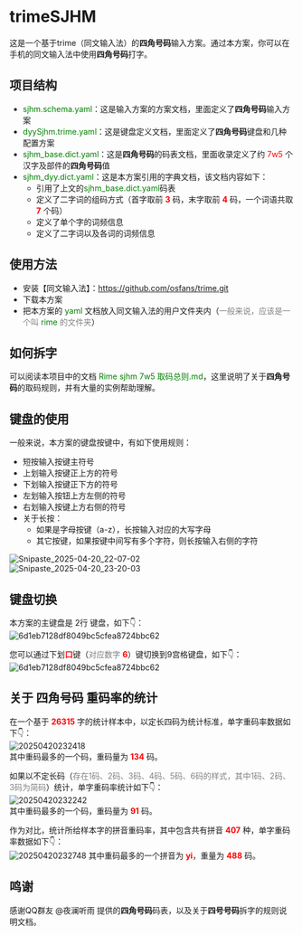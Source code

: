 # trimeSJHM

这是一个基于trime（同文输入法）的**四角号码**输入方案。通过本方案，你可以在手机的同文输入法中使用**四角号码**打字。

## 项目结构

- <font color=green>sjhm.schema.yaml</font>：这是输入方案的方案文档，里面定义了**四角号码**输入方案
- <font color=green>dyySjhm.trime.yaml</font>：这是键盘定义文档，里面定义了**四角号码**键盘和几种配置方案
- <font color=green>sjhm_base.dict.yaml</font>：这是**四角号码**的码表文档，里面收录定义了约 <font color=red>7w5</font> 个汉字及部件的**四角号码**值
- <font color=green>sjhm_dyy.dict.yaml</font>：这是本方案引用的字典文档，该文档内容如下：
  - 引用了上文的<font color=green>sjhm_base.dict.yaml</font>码表
  - 定义了二字词的组码方式（首字取前 <font color=red>**3**</font> 码，末字取前 <font color=red>**4**</font> 码，一个词语共取 <font color=red>**7**</font> 个码）
  - 定义了单个字的词频信息
  - 定义了二字词以及各词的词频信息

## 使用方法

- 安装【同文输入法】：https://github.com/osfans/trime.git
- 下载本方案
- 把本方案的 <font color=green>yaml</font> 文档放入同文输入法的用户文件夹内（<font color=gray>一般来说，应该是一个叫 <font color=green>rime</font> 的文件夹</font>）

## 如何拆字

可以阅读本项目中的文档 <font color=green>Rime sjhm 7w5 取码总则.md</font>，这里说明了关于**四角号码**的取码规则，并有大量的实例帮助理解。

## 键盘的使用

一般来说，本方案的键盘按键中，有如下使用规则：

- 短按输入按键主符号
- 上划输入按键正上方的符号
- 下划输入按键正下方的符号
- 左划输入按钮上方左侧的符号
- 右划输入按键上方右侧的符号
- 关于长按：
  - 如果是字母按键（a-z），长按输入对应的大写字母
  - 其它按键，如果按键中间写有多个字符，则长按输入右侧的字符

![Snipaste_2025-04-20_22-07-02](https://s2.loli.net/2025/04/20/6DrQgo8FWK43ysS.png)  
![Snipaste_2025-04-20_23-20-03](https://s2.loli.net/2025/04/20/XSJGZyMau1lDg7z.png)

## 键盘切换

本方案的主键盘是 2行 键盘，如下👇：  
![6d1eb7128df8049bc5cfea8724bbc62](https://s2.loli.net/2025/04/20/6jx7z4UEyk2bsXG.jpg)

您可以通过下划<font color=red>**口**</font>键（<font color=gray>对应数字 <font color=red>**6**</font></font>）键切换到9宫格键盘，如下👇：  
![6d1eb7128df8049bc5cfea8724bbc62](https://s2.loli.net/2025/04/20/6jx7z4UEyk2bsXG.jpg)

## 关于 **四角号码** 重码率的统计

在一个基于 <font color=red>**26315**</font> 字的统计样本中，以定长四码为统计标准，单字重码率数据如下👇：  
![20250420232418](https://s2.loli.net/2025/04/20/isofpLRBqEAIUS8.png)  
其中重码最多的一个码，重码量为 <font color=red>**134**</font> 码。

如果以不定长码（<font color=gray>存在1码、2码、3码、4码、5码、6码的样式，其中1码、2码、3码为简码</font>）统计，单字重码率统计如下👇：  
![20250420232242](https://s2.loli.net/2025/04/20/kc5iWU28GP7BXLh.png)  
其中重码最多的一个码，重码量为 <font color=red>**91**</font> 码。

作为对比，统计所给样本字的拼音重码率，其中包含共有拼音 <font color=red>**407**</font> 种，单字重码率数据如下👇：  
![20250420232748](https://s2.loli.net/2025/04/20/QrS2Vg3wLnEblat.png)
其中重码最多的一个拼音为 <font color=red>**yi**</font>，重量为 <font color=red>**488**</font> 码。

## 鸣谢

感谢QQ群友 @夜澜听雨 提供的**四角号码**码表，以及关于**四号号码**拆字的规则说明文档。
